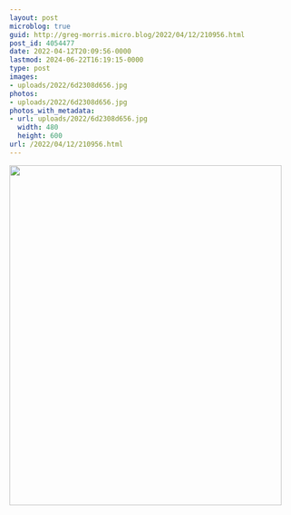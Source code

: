 ```yaml
---
layout: post
microblog: true
guid: http://greg-morris.micro.blog/2022/04/12/210956.html
post_id: 4054477
date: 2022-04-12T20:09:56-0000
lastmod: 2024-06-22T16:19:15-0000
type: post
images:
- uploads/2022/6d2308d656.jpg
photos:
- uploads/2022/6d2308d656.jpg
photos_with_metadata:
- url: uploads/2022/6d2308d656.jpg
  width: 480
  height: 600
url: /2022/04/12/210956.html
---
```



<img src="uploads/2022/6d2308d656.jpg" width="480" height="600" alt="">
